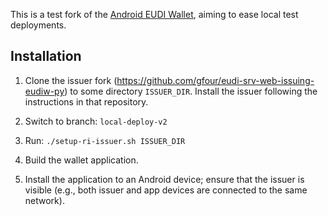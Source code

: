 This is a test fork of the [Android EUDI Wallet](https://github.com/eu-digital-identity-wallet/eudi-app-android-wallet-ui/),
aiming to ease local test deployments.

## Installation

1. Clone the issuer fork
   (https://github.com/gfour/eudi-srv-web-issuing-eudiw-py) to some
   directory `ISSUER_DIR`. Install the issuer following the instructions
   in that repository.

2. Switch to branch: `local-deploy-v2`

3. Run: `./setup-ri-issuer.sh ISSUER_DIR`

4. Build the wallet application.

5. Install the application to an Android device; ensure that the
   issuer is visible (e.g., both issuer and app devices are connected
   to the same network).
